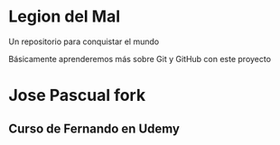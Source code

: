 # Legion del Mal
Un repositorio para conquistar el mundo

Básicamente aprenderemos más sobre Git y GitHub con este proyecto


# Jose Pascual fork


## Curso de Fernando en Udemy

